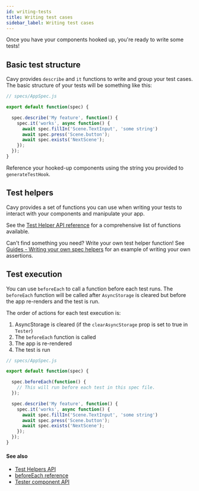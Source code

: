 ```yaml
---
id: writing-tests
title: Writing test cases
sidebar_label: Writing test cases
---
```


Once you have your components hooked up, you're ready to write some tests!

## Basic test structure

Cavy provides `describe` and `it` functions to write  and group your test
cases. The basic structure of your tests will be something like this:

```js
// specs/AppSpec.js

export default function(spec) {

  spec.describe('My feature', function() {
    spec.it('works', async function() {
      await spec.fillIn('Scene.TextInput', 'some string')
      await spec.press('Scene.button');
      await spec.exists('NextScene');
    });
  });
}
```

Reference your hooked-up components using the string you provided to
`generateTestHook`.

## Test helpers

Cavy provides a set of functions you can use when writing your tests to interact
with your components and manipulate your app.

See the [Test Helper API reference](../api/test-helpers) for a comprehensive
list of functions available.

Can't find something you need? Write your own test helper function! See
[Guides - Writing your own spec helpers](/docs/guides/writing-spec-helpers) for
an example of writing your own assertions.

## Test execution

You can use `beforeEach` to call a function before each test runs. The
`beforeEach` function will be called after `AsyncStorage` is cleared but before
the app re-renders and the test is run.

The order of actions for each test execution is:

1. AsyncStorage is cleared (if the `clearAsyncStorage` prop is set to true in
   `Tester`)
2. The `beforeEach` function is called
3. The app is re-rendered
4. The test is run

```js
// specs/AppSpec.js

export default function(spec) {

  spec.beforeEach(function() {
    // This will run before each test in this spec file.
  });

  spec.describe('My feature', function() {
    spec.it('works', async function() {
      await spec.fillIn('Scene.TextInput', 'some string')
      await spec.press('Scene.button');
      await spec.exists('NextScene');
    });
  });
}
```

#### See also
* [Test Helpers API](../api/test-helpers)
* [beforeEach reference](../api/test-helpers#beforeeachfunction)
* [Tester component API](../api/tester)